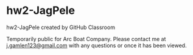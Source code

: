 # hw2-JagPele
hw2-JagPele created by GitHub Classroom

Temporarily public for Arc Boat Company. Please contact me at j.gamlen123@gmail.com with any questions or once it has been viewed.
